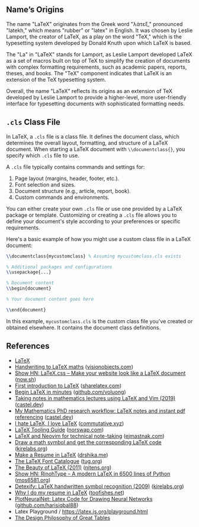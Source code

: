## Name’s Origins

The name "LaTeX" originates from the Greek word "λάτεξ," pronounced "latekh," which means "rubber" or "latex" in English. It was chosen by Leslie Lamport, the creator of LaTeX, as a play on the word "TeX," which is the typesetting system developed by Donald Knuth upon which LaTeX is based.

The "La" in "LaTeX" stands for Lamport, as Leslie Lamport developed LaTeX as a set of macros built on top of TeX to simplify the creation of documents with complex formatting requirements, such as academic papers, reports, theses, and books. The "TeX" component indicates that LaTeX is an extension of the TeX typesetting system.

Overall, the name "LaTeX" reflects its origins as an extension of TeX developed by Leslie Lamport to provide a higher-level, more user-friendly interface for typesetting documents with sophisticated formatting needs.

## `.cls` Class File

In LaTeX, a `.cls` file is a class file. It defines the document class, which determines the overall layout, formatting, and structure of a LaTeX document. When starting a LaTeX document with `\\documentclass{}`, you specify which `.cls` file to use.

A `.cls` file typically contains commands and settings for:

1. Page layout (margins, header, footer, etc.).
2. Font selection and sizes.
3. Document structure (e.g., article, report, book).
4. Custom commands and environments.

You can either create your own `.cls` file or use one provided by a LaTeX package or template. Customizing or creating a `.cls` file allows you to define your document's style according to your preferences or specific requirements.

Here's a basic example of how you might use a custom class file in a LaTeX document:

```latex
\\documentclass{mycustomclass} % Assuming mycustomclass.cls exists

% Additional packages and configurations
\\usepackage{...}

% Document content
\\begin{document}

% Your document content goes here

\\end{document}

```

In this example, `mycustomclass.cls` is the custom class file you've created or obtained elsewhere. It contains the document class definitions.

## References

- [LaTeX](https://en.wikipedia.org/wiki/LaTeX)
- [Handwriting to LaTeX maths](http://webdemo.visionobjects.com/equation.html?locale=default) ([visionobjects.com](https://news.ycombinator.com/from?site=visionobjects.com))
- [Show HN: LaTeX.css – Make your website look like a LaTeX document](https://latex.now.sh/) ([now.sh](https://news.ycombinator.com/from?site=now.sh))
- [First introduction to LaTeX](https://www.sharelatex.com/learn/Learn_LaTeX_in_30_minutes) ([sharelatex.com](https://news.ycombinator.com/from?site=sharelatex.com))
- [Begin LaTeX in minutes](https://github.com/VoLuong/Master-Latex-in-minutes) ([github.com/voluong](https://news.ycombinator.com/from?site=github.com/voluong))
- [Taking notes in mathematics lectures using LaTeX and Vim (2019)](https://castel.dev/post/lecture-notes-1/) ([castel.dev](https://news.ycombinator.com/from?site=castel.dev))
- [My Mathematics PhD research workflow: LaTeX notes and instant pdf referencing](https://castel.dev/post/research-workflow/) ([castel.dev](https://news.ycombinator.com/from?site=castel.dev))
- [I hate LaTeX, I love LaTeX](https://commutative.xyz/~miguelmurca/blog/x/illihl.html) ([commutative.xyz](https://news.ycombinator.com/from?site=commutative.xyz))
- [LaTeX Tooling Guide](http://norswap.com/latex-tooling/) ([norswap.com](https://news.ycombinator.com/from?site=norswap.com))
- [LaTeX and Neovim for technical note-taking](https://www.ejmastnak.com/tutorials/vim-latex/intro/) ([ejmastnak.com](https://news.ycombinator.com/from?site=ejmastnak.com))
- [Draw a math symbol and get the corresponding LaTeX code](http://detexify.kirelabs.org/classify.html) ([kirelabs.org](https://news.ycombinator.com/from?site=kirelabs.org))
- [Make a Resume in LaTeX](https://drshika.me/2022/04/15/latex-resumes) ([drshika.me](https://news.ycombinator.com/from?site=drshika.me))
- [The LaTeX Font Catalogue](https://tug.org/FontCatalogue/) ([tug.org](https://news.ycombinator.com/from?site=tug.org))
- [The Beauty of LaTeX (2011)](http://www.nitens.org/taraborelli/latex) ([nitens.org](https://news.ycombinator.com/from?site=nitens.org))
- [Show HN: RinohType  – A modern LaTeX in 6500 lines of Python](http://www.mos6581.org/introducing-rinohtype) ([mos6581.org](https://news.ycombinator.com/from?site=mos6581.org))
- [Detexify: LaTeX handwritten symbol recognition (2009)](http://detexify.kirelabs.org/classify.html) ([kirelabs.org](https://news.ycombinator.com/from?site=kirelabs.org))
- [Why I do my resume in LaTeX](http://www.toofishes.net/blog/why-i-do-my-resume-latex/) ([toofishes.net](https://news.ycombinator.com/from?site=toofishes.net))
- [PlotNeuralNet: Latex Code for Drawing Neural Networks](https://github.com/HarisIqbal88/PlotNeuralNet) ([github.com/harisiqbal88](https://news.ycombinator.com/from?site=github.com/harisiqbal88))
- Latex Playground / https://latex.js.org/playground.html
- [The Design Philosophy of Great Tables](https://posit-dev.github.io/great-tables/blog/design-philosophy/)